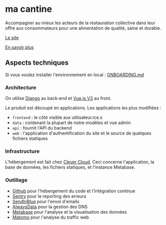 # ma cantine

Accompagner au mieux les acteurs de la restauration collective dans leur offre aux consommateurs pour une alimentation de qualité, saine et durable.

[Le site](https://ma-cantine.beta.gouv.fr)

[En savoir plus](https://beta.gouv.fr/startups/ma-cantine-egalim.html)

## Aspects techniques

Si vous voulez installer l'environnement en local : [ONBOARDING.md](./ONBOARDING.md)

### Architecture

On utilise [Django](https://www.djangoproject.com/) au back-end et [Vue.js V3](https://v3.vuejs.org/) au front.

Le produit est découpé en applications. Les applications les plus modifiées :

- `frontend` : le côté visible aux utilisateur.ice.s
- `data` : contenant la plupart de notre modèles et vue admin
- `api` : fournit l'API du backend
- `web` : l'application d'authentification du site et le source de quelques fichiers statiques

### Infrastructure

L’hébergement est fait chez [Clever Cloud](https://www.clever-cloud.com/). Ceci concerne l'application, la base de données, les fichiers statiques, et l'instance Metabase.

### Outillage

- [Github](https://github.com/) pour l'hébergement du code et l'intégration continue
- [Sentry](https://sentry.io) pour le reporting des erreurs
- [SendInBlue](https://fr.sendinblue.com/) pour l'envoi d'emails
- [AlwaysData](https://www.alwaysdata.com/fr/) pour la gestion des DNS
- [Metabase](https://ma-cantine-metabase.cleverapps.io/) pour l'analyse et la visualisation des données
- [Matomo](https://fr.matomo.org/) pour l'analyse du traffic web
